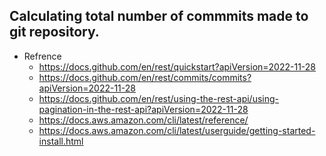 ## Calculating total number of commmits made to git repository.

- Refrence
    - https://docs.github.com/en/rest/quickstart?apiVersion=2022-11-28
    - https://docs.github.com/en/rest/commits/commits?apiVersion=2022-11-28
    - https://docs.github.com/en/rest/using-the-rest-api/using-pagination-in-the-rest-api?apiVersion=2022-11-28
    - https://docs.aws.amazon.com/cli/latest/reference/
    - https://docs.aws.amazon.com/cli/latest/userguide/getting-started-install.html

<!-- 
    #### Sample api calls taken from official documentation & testing done locally.

    curl -L \
        -H "Accept: application/vnd.github+json" \
        -H "Authorization: Bearer <YOUR-TOKEN>" \
        -H "X-GitHub-Api-Version: 2022-11-28" \
        https://api.github.com/repos/OWNER/REPO/commits
 
    get /repos/{owner}/{repo}/commits

    ## Replacing required fields in the above api call for demonstration.

     - owner : khannashiv
     - repo : Kubernetes-Practice
     - Modified URL : https://api.github.com/repos/khannashiv/Kubernetes-Practice/commits
  
    ## Testing locally.

     - curl https://api.github.com/repos/khannashiv/Kubernetes-Practice/commits --- > This is giving me an output in json format .
     - curl "https://api.github.com/repos/khannashiv/Kubernetes-Practice/commits?per_page=30&page=1"
     - curl "https://api.github.com/repos/khannashiv/Kubernetes-Practice/commits?per_page=30&page=2"
     - curl "https://api.github.com/repos/khannashiv/Kubernetes-Practice/commits?per_page=30&page=3"

    ## We can print maximum 100 items/commits in single page.

       - curl "https://api.github.com/repos/khannashiv/Kubernetes-Practice/commits?per_page=100&page=1"
       - curl "https://api.github.com/repos/khannashiv/Kubernetes-Practice/commits?per_page=500" --- > But it accepting max of 100 commits as written in official documentation.

    ## In the below command, we are silently taking an output of curl and saving the output in comit.json file & eventually calculating the count of commits made by owner of repo.
    
        - curl -s https://api.github.com/repos/khannashiv/Kubernetes-Practice/commits -o commit.json && jq '.[] | .commit.author.name' commit.json | wc -l

    ## We need to explicitly define/run environment variables for preforming authentication since due to security reasons we cannot pass them directly to our shell script.

       - export GITHUB_TOKEN="XXXXXXXXXXXXXXXX"
       - export GIT_USERNAME="XXXXXXXXXXXXX"

     Q: Meaning of : if [ -z "$GIT_USERNAME" ] || [ -z "$GIT_TOKEN" ]; then ?
     S: This checks if either the environment variable GIT_USERNAME or the environment variable GIT_TOKEN is empty or unset.

        - [ -z "$GIT_USERNAME" ]   : The -z tests if the string is zero length (empty).
        - || : Logical OR operator : The condition passes if either side is true.
        - [ -z "$GIT_TOKEN" ]      : Same test for GIT_TOKEN.
        - If either variable is empty or missing, then the code inside the then block runs:

            - echo "Error: GitHub username or token is not set in the environment variables."
            - Prints an error message to the terminal.
            - exit 1
            - Exits the script immediately with a status code of 1, which generally signals an error.
        -

     Q: Instead of using echo "$RESPONSE", Can I also write cat "$RESPONSE" ?
     S: No, you cannot replace echo "$RESPONSE" with cat "$RESPONSE" .
        - RESPONSE is a variable holding the API response as a string, not a filename.
        - echo "$RESPONSE" prints the contents of the variable.
        - cat "$RESPONSE" tries to open a file named after the content of $RESPONSE, which almost certainly does not exist, and will cause an error.
        - If you want to use cat, you'd need to first save the response into a file, 
            - e.g. : echo "$RESPONSE" > response.txt
            - cat response.txt | grep -q "rate limit exceeded"
                - grep -q "rate limit exceeded" searches quietly for the string "rate limit exceeded" in the response.
        - "$@"  - expands to all the arguments individually quoted, preserving spaces and special characters.
                - "$@" preserves the boundaries between arguments, even if some have spaces.
                - NOTE : Using $@ without quotes would join all arguments into a single string, which could cause problems.
    -->

    